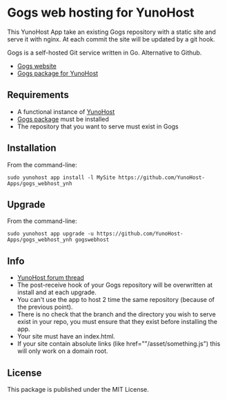 # Gogs web hosting for YunoHost

This YunoHost App take an existing Gogs repository with a static site and serve it with nginx.
At each commit the site will be updated by a git hook.

Gogs is a self-hosted Git service written in Go. Alternative to Github.
- [Gogs website](http://gogs.io)
- [Gogs package for YunoHost](https://github.com/YunoHost-Apps/gogs_ynh)

## Requirements
- A functional instance of [YunoHost](https://yunohost.org)
- [Gogs package](https://github.com/YunoHost-Apps/gogs_ynh) must be installed
- The repository that you want to serve must exist in Gogs

## Installation
From the command-line:

`sudo yunohost app install -l MySite https://github.com/YunoHost-Apps/gogs_webhost_ynh`

## Upgrade
From the command-line:

`sudo yunohost app upgrade -u https://github.com/YunoHost-Apps/gogs_webhost_ynh gogswebhost`

## Info

- [YunoHost forum thread](https://forum.yunohost.org/)
- The post-receive hook of your Gogs repository will be overwritten at install and at each upgrade.
- You can't use the app to host 2 time the same repository (because of the previous point).
- There is no check that the branch and the directory you wish to serve exist in your repo, you must ensure that they exist before installing the app.
- Your site must have an index.html.
- If your site contain absolute links (like href=""/asset/something.js") this will only work on a domain root.

## License

This package is published under the MIT License.
